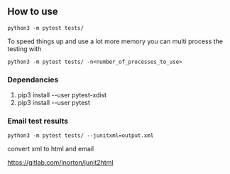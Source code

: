 ## How to use

```
python3 -m pytest tests/
```

To speed things up and use a lot more memory you can multi process the testing with
```
python3 -m pytest tests/ -n<number_of_processes_to_use>
```

### Dependancies

1. pip3 install --user pytest-xdist
1. pip3 install --user pytest

### Email test results

```
python3 -m pytest tests/ --junitxml=output.xml
```

convert xml to html and email

https://gitlab.com/inorton/junit2html